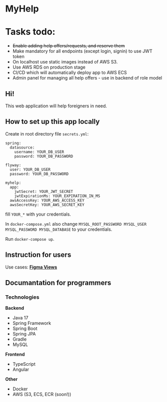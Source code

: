 # MyHelp

# Tasks todo:
* ~~Enable adding help offers/requests, and reserve them~~
* Make mandatory for all endpoints (except login, signin) to use JWT token
* On localhost use static images instead of AWS S3.
* Use AWS RDS on production stage
* CI/CD which will automatically deploy app to AWS ECS
* Admin panel for managing all help offers - use in backend of role model

## Hi!
This web application will help foreigners in need.

## How to set up this app locally
Create in root directory file `secrets.yml`:
```
spring:
  datasource:
    username: YOUR_DB_USER
    password: YOUR_DB_PASSWORD

flyway:
  user: YOUR_DB_USER
  password: YOUR_DB_PASSWORD

myhelp:
  app:
    jwtSecret: YOUR_JWT_SECRET
    jwtExpirationMs: YOUR_EXPIRATION_IN_MS
  awsAccessKey: YOUR_AWS_ACCESS_KEY
  awsSecretKey: YOUR_AWS_SECRET_KEY
```
fill `YOUR_*` with your credentials.

In `docker-compose.yml` also change `MYSQL_ROOT_PASSWORD
MYSQL_USER
MYSQL_PASSWORD
MYSQL_DATABASE` to your credentials.

Run `docker-compose up`.
## Instruction for users
Use cases: **[Figma Views](https://www.figma.com/file/4n3T8fkHtGwdw9QgxeiGnW/praca-in%C5%BCynierska?node-id=2%3A51)**


## Documantation for programmers


### Technologies

**Backend**
- Java 17
- Spring Framework
- Spring Boot
- Spring JPA
- Gradle
- MySQL

**Frontend**
- TypeScript
- Angular

**Other**
- Docker
- AWS (S3, ECS, ECR (soon!))
